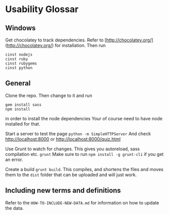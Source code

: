 Usability Glossar
=======

Windows
-------
Get chocolatey to track dependencies.
Refer to [http://chocolatey.org/] (http://chocolatey.org/) for installation.
Then run
```
cinst nodejs
cinst ruby
cinst rubygems
cinst python
```


General
-------

Clone the repo. Then change to it and run
```
gem install sass 
npm install
```
in order to install the node dependencies
Your of course need to have node installed for that.

Start a server to test the page
``` python -m SimpleHTTPServer ```
And check [http://localhost:8000](http://localhost:8000) or [http://localhost:8000/quiz.html](http://localhost:8000/quiz.html)

Use Grunt to watch for changes. This gives you autoreload, sass compilation etc.
``` grunt ```
Make sure to run ```npm install -g grunt-cli``` if you get an error.

Create a build
``` grunt build ```. This compiles, and shortens the files and moves them to the ```dist``` folder that can be uploaded and will just work.

Including new terms and definitions
---------------------------------
Refer to the `HOW-TO-INCLUDE-NEW-DATA.md` for information on how to update the data.

